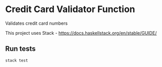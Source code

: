 # Credit Card Validator Function

Validates credit card numbers

This project uses Stack - https://docs.haskellstack.org/en/stable/GUIDE/

## Run tests

`stack test`

